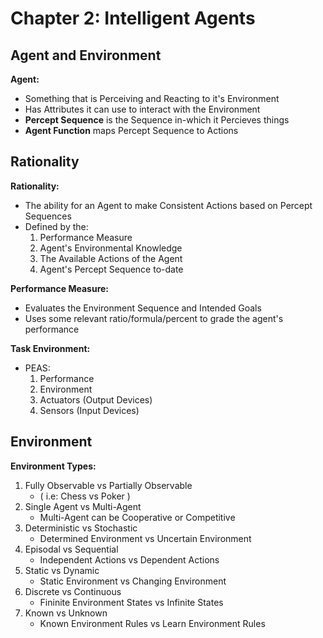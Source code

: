 # Chapter 2: Intelligent Agents # 

## Agent and Environment 
**Agent:**
- Something that is Perceiving and Reacting to it's Environment 
- Has Attributes it can use to interact with the Environment 
- **Percept Sequence** is the Sequence in-which it Percieves things
- **Agent Function** maps Percept Sequence to Actions 

## Rationality
**Rationality:**
- The ability for an Agent to make Consistent Actions based on Percept Sequences
- Defined by the:
    1. Performance Measure
    2. Agent's Environmental Knowledge
    3. The Available Actions of the Agent
    4. Agent's Percept Sequence to-date

**Performance Measure:**
- Evaluates the Environment Sequence and Intended Goals
- Uses some relevant ratio/formula/percent to grade the agent's performance

**Task Environment:**
- PEAS:
    1. Performance
    2. Environment 
    3. Actuators  (Output Devices)
    4. Sensors     (Input Devices)

## Environment 
**Environment Types:**
1. Fully Observable vs Partially Observable 
    - ( i.e: Chess vs Poker )
2. Single Agent vs Multi-Agent 
    - Multi-Agent can be Cooperative or Competitive
3. Deterministic vs Stochastic 
    - Determined Environment vs Uncertain Environment    
4. Episodal vs Sequential 
    - Independent Actions vs Dependent Actions
5. Static vs Dynamic 
    - Static Environment vs Changing Environment 
6. Discrete vs Continuous
    - Fininite Environment States vs Infinite States
7. Known vs Unknown
    - Known Environment Rules vs Learn Environment Rules